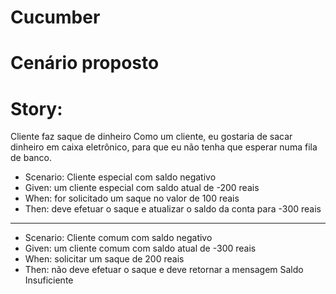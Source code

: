 # Cucumber

# Cenário proposto
# Story:
  Cliente faz saque de dinheiro Como um cliente, eu gostaria de sacar dinheiro em caixa eletrônico, 
para que eu não tenha que esperar numa fila de banco.
* Scenario: Cliente especial com saldo negativo
* Given: um cliente especial com saldo atual de -200 reais
* When: for solicitado um saque no valor de 100 reais
* Then: deve efetuar o saque e atualizar o saldo da conta para -300 reais
-------------------------------------------------------------------------------------------------------------------------------------------------
* Scenario: Cliente comum com saldo negativo
* Given: um cliente comum com saldo atual de -300 reais
* When: solicitar um saque de 200 reais
* Then: não deve efetuar o saque e deve retornar a mensagem Saldo Insuficiente
